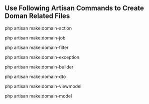 ## Use Following Artisan Commands to Create Doman Related Files 

php artisan make:domain-action <DomainName> <FileName>

php artisan make:domain-job <DomainName> <FileName>

php artisan make:domain-filter <DomainName> <FileName>

php artisan make:domain-exception <DomainName> <FileName>

php artisan make:domain-builder <DomainName> <FileName>

php artisan make:domain-dto <DomainName> <FileName>

php artisan make:domain-viewmodel <DomainName> <FileName>

php artisan make:domain-model <DomainName> <FileName>

